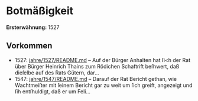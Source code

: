 # Botmäßigkeit

**Ersterwähnung:** 1527

## Vorkommen
- 1527: [jahre/1527/README.md](../jahre/1527/README.md) – Auf der Bürger Anhalten hat ſi<h der Rat über
Bürger Heinrich Thains zum Rödichen Schaftrift beſhwert,
daß dieſelbe auf des Rats Gütern, dar...
- 1547: [jahre/1547/README.md](../jahre/1547/README.md) – Darauf der Rat Bericht
gethan, wie Wachtmeiſter mit ſeinem Bericht gar zu weit
um ſich greift, angezeigt und ſih entſhuldigt, daß er um
Feli...
